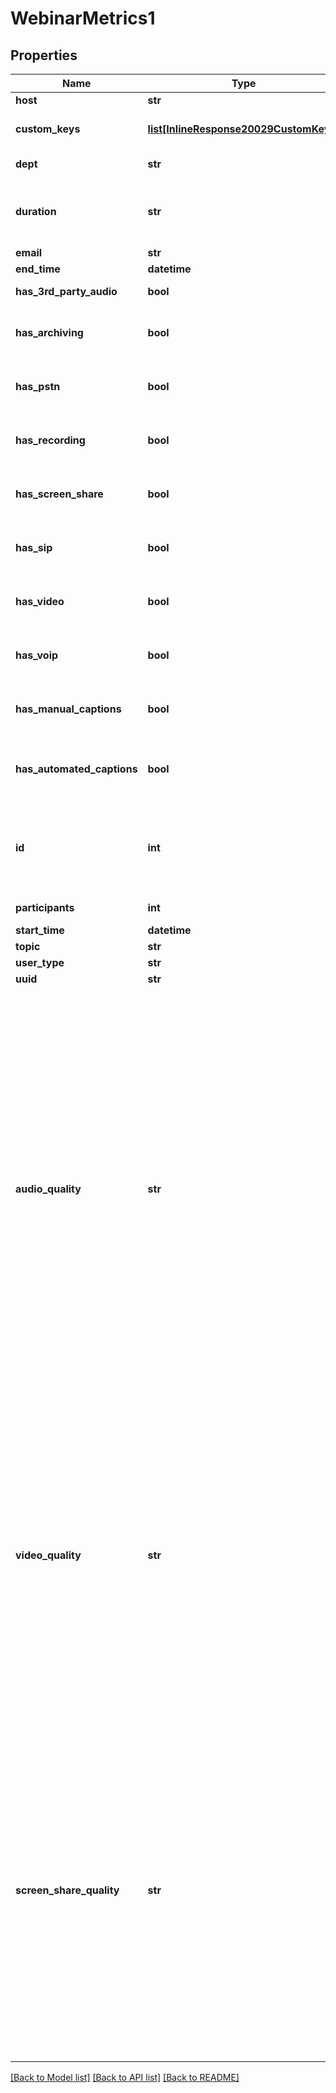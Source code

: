 # WebinarMetrics1

## Properties
Name | Type | Description | Notes
------------ | ------------- | ------------- | -------------
**host** | **str** | User display name. | [optional] 
**custom_keys** | [**list[InlineResponse20029CustomKeys]**](InlineResponse20029CustomKeys.md) | Custom keys and values assigned to the Webinar. | [optional] 
**dept** | **str** | Department of the host. | [optional] 
**duration** | **str** | Webinar duration, formatted as hh:mm:ss, for example: &#x60;10:00&#x60; for ten minutes. | [optional] 
**email** | **str** | User email. | [optional] 
**end_time** | **datetime** | Webinar end time. | [optional] 
**has_3rd_party_audio** | **bool** | Use TSP for the Webinar. | [optional] 
**has_archiving** | **bool** | Whether the archiving feature was used in the webinar. | [optional] 
**has_pstn** | **bool** | Indicates whether or not PSTN was used for the Webinar. | [optional] 
**has_recording** | **bool** | Indicates whether or not recording was used for the Webinar. | [optional] 
**has_screen_share** | **bool** | Indicates whether or not screen sharing was used for the Webinar. | [optional] 
**has_sip** | **bool** | Indicates whether or not SIP was used for the Webinar. | [optional] 
**has_video** | **bool** | Indicates whether or not video was used for the Webinar. | [optional] 
**has_voip** | **bool** | Indicates whether or not VoIP was used for the Webinar. | [optional] 
**has_manual_captions** | **bool** | Indicates whether a manual caption was enabled in the meeting. | [optional] 
**has_automated_captions** | **bool** | Indicates whether an automated caption was enabled in the meeting. | [optional] 
**id** | **int** | Webinar ID in &amp;quot;**long**&amp;quot; format(represented as int64 data type in JSON), also known as the webinar number. | [optional] 
**participants** | **int** | Webinar participant count. | [optional] 
**start_time** | **datetime** | Webinar start time. | [optional] 
**topic** | **str** | Webinar topic. | [optional] 
**user_type** | **str** | User type. | [optional] 
**uuid** | **str** | Webinar UUID. | [optional] 
**audio_quality** | **str** | The webinar&#x27;s [audio quality score](https://support.zoom.us/hc/en-us/articles/360061244651-Using-meeting-quality-scores-and-network-alerts):  * &#x60;good&#x60; &amp;mdash; The audio is almost flawless and the quality is excellent.  * &#x60;fair&#x60; &amp;mdash; The audio occasionally has distortion, noise, and other problems, but the content is basically continuous. Participants can communicate normally.  * &#x60;poor&#x60; &amp;mdash; The audio often has distortion, noise, and other problems, but the content is basically continuous. Participants can communicate normally.  * &#x60;bad&#x60; &amp;mdash; The sound quality is extremely poor and the audio content is almost inaudible. | [optional] 
**video_quality** | **str** | The webinar&#x27;s [video quality score](https://support.zoom.us/hc/en-us/articles/360061244651-Using-meeting-quality-scores-and-network-alerts):  * &#x60;good&#x60; &amp;mdash; The video is almost flawless and the quality is excellent.  * &#x60;fair&#x60; &amp;mdash; The video definition is high, occasionally gets stuck, fast or slow, or other problems, but the frequency is very low and the video quality is good.  * &#x60;poor&#x60; &amp;mdash; The video definition is not high, but not many problems exist. The video quality is mediocre.  * &#x60;bad&#x60; &amp;mdash; The picture is very blurred and often gets stuck. | [optional] 
**screen_share_quality** | **str** | The webinar&#x27;s [screen share quality score](https://support.zoom.us/hc/en-us/articles/360061244651-Using-meeting-quality-scores-and-network-alerts):  * &#x60;good&#x60; &amp;mdash; The video is almost flawless and the quality is excellent.  * &#x60;fair&#x60; &amp;mdash; The video definition is high, occasionally gets stuck, fast or slow, or other problems, but the frequency is very low and the video quality is good.  * &#x60;poor&#x60; &amp;mdash; The video definition is not high, but not many problems exist. The video quality is mediocre.  * &#x60;bad&#x60; &amp;mdash; The picture is very blurred and often gets stuck. | [optional] 

[[Back to Model list]](../README.md#documentation-for-models) [[Back to API list]](../README.md#documentation-for-api-endpoints) [[Back to README]](../README.md)

